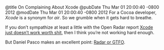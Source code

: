 @title On Complaining About Xcode
@pubDate Thu Mar 01 20:00:40 -0800 2012
@modDate Thu Mar 01 20:00:40 -0800 2012
For a Cocoa developer, <em>Xcode</em> is a synonym for <em>air</em>. So we grumble when it gets hard to breathe.

If you don’t sympathize at least a little with the Open Radar report <a href="http://openradar.appspot.com/10597149">Xcode just doesn’t work worth shit</a>, then I think you’re not working hard enough.

But Daniel Pasco makes an excellent point: <a href="http://blackpixel.com/blog/1558/radar-or-gtfo/">Radar or GTFO</a>.
